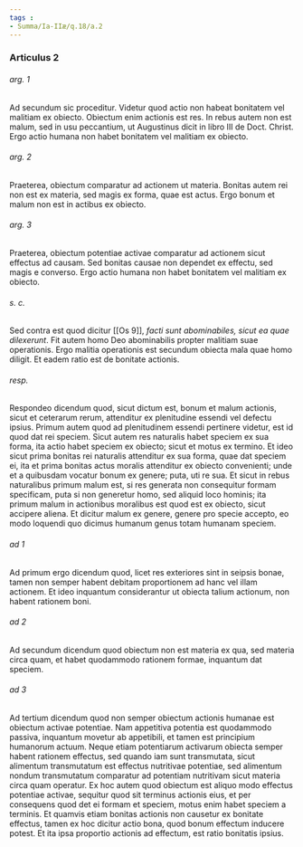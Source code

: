 ```yaml
---
tags : 
- Summa/Ia-IIæ/q.18/a.2
---
```


### Articulus 2

###### arg. 1
Ad secundum sic proceditur. Videtur quod actio non habeat bonitatem vel malitiam ex obiecto. Obiectum enim actionis est res. In rebus autem non est malum, sed in usu peccantium, ut Augustinus dicit in libro III de Doct. Christ. Ergo actio humana non habet bonitatem vel malitiam ex obiecto.

###### arg. 2
Praeterea, obiectum comparatur ad actionem ut materia. Bonitas autem rei non est ex materia, sed magis ex forma, quae est actus. Ergo bonum et malum non est in actibus ex obiecto.

###### arg. 3
Praeterea, obiectum potentiae activae comparatur ad actionem sicut effectus ad causam. Sed bonitas causae non dependet ex effectu, sed magis e converso. Ergo actio humana non habet bonitatem vel malitiam ex obiecto.

###### s. c.
Sed contra est quod dicitur [[Os 9]], *facti sunt abominabiles, sicut ea quae dilexerunt*. Fit autem homo Deo abominabilis propter malitiam suae operationis. Ergo malitia operationis est secundum obiecta mala quae homo diligit. Et eadem ratio est de bonitate actionis.

###### resp.
Respondeo dicendum quod, sicut dictum est, bonum et malum actionis, sicut et ceterarum rerum, attenditur ex plenitudine essendi vel defectu ipsius. Primum autem quod ad plenitudinem essendi pertinere videtur, est id quod dat rei speciem. Sicut autem res naturalis habet speciem ex sua forma, ita actio habet speciem ex obiecto; sicut et motus ex termino. Et ideo sicut prima bonitas rei naturalis attenditur ex sua forma, quae dat speciem ei, ita et prima bonitas actus moralis attenditur ex obiecto convenienti; unde et a quibusdam vocatur bonum ex genere; puta, uti re sua. Et sicut in rebus naturalibus primum malum est, si res generata non consequitur formam specificam, puta si non generetur homo, sed aliquid loco hominis; ita primum malum in actionibus moralibus est quod est ex obiecto, sicut accipere aliena. Et dicitur malum ex genere, genere pro specie accepto, eo modo loquendi quo dicimus humanum genus totam humanam speciem.

###### ad 1
Ad primum ergo dicendum quod, licet res exteriores sint in seipsis bonae, tamen non semper habent debitam proportionem ad hanc vel illam actionem. Et ideo inquantum considerantur ut obiecta talium actionum, non habent rationem boni.

###### ad 2
Ad secundum dicendum quod obiectum non est materia ex qua, sed materia circa quam, et habet quodammodo rationem formae, inquantum dat speciem.

###### ad 3
Ad tertium dicendum quod non semper obiectum actionis humanae est obiectum activae potentiae. Nam appetitiva potentia est quodammodo passiva, inquantum movetur ab appetibili, et tamen est principium humanorum actuum. Neque etiam potentiarum activarum obiecta semper habent rationem effectus, sed quando iam sunt transmutata, sicut alimentum transmutatum est effectus nutritivae potentiae, sed alimentum nondum transmutatum comparatur ad potentiam nutritivam sicut materia circa quam operatur. Ex hoc autem quod obiectum est aliquo modo effectus potentiae activae, sequitur quod sit terminus actionis eius, et per consequens quod det ei formam et speciem, motus enim habet speciem a terminis. Et quamvis etiam bonitas actionis non causetur ex bonitate effectus, tamen ex hoc dicitur actio bona, quod bonum effectum inducere potest. Et ita ipsa proportio actionis ad effectum, est ratio bonitatis ipsius.

